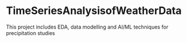 # TimeSeriesAnalysisofWeatherData
This project includes EDA, data modelling and AI/ML techniques for precipitation studies
